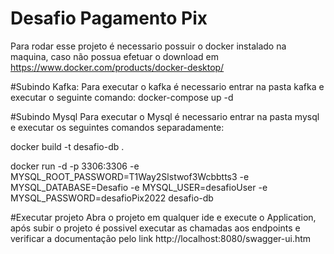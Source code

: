 # Desafio Pagamento Pix

Para rodar esse projeto é necessario possuir o docker instalado na maquina, caso não possua efetuar o download em https://www.docker.com/products/docker-desktop/ 

#Subindo Kafka:
Para executar o kafka é necessario entrar na pasta kafka e executar o seguinte comando: docker-compose up -d

#Subindo Mysql
Para executar o Mysql é necessario entrar na pasta mysql e executar os seguintes comandos separadamente:

docker build -t desafio-db .

docker run -d -p 3306:3306 -e MYSQL_ROOT_PASSWORD=T1Way2Slstwof3Wcbbtts3 -e MYSQL_DATABASE=Desafio -e MYSQL_USER=desafioUser -e MYSQL_PASSWORD=desafioPix2022 desafio-db


#Executar projeto
Abra o projeto em qualquer ide e execute o Application, após subir o projeto é possivel executar as chamadas aos endpoints e verificar a documentação pelo link http://localhost:8080/swagger-ui.htm
